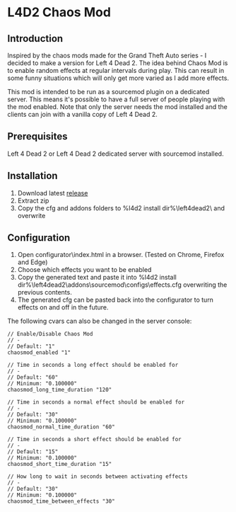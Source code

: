 # L4D2 Chaos Mod

## Introduction

Inspired by the chaos mods made for the Grand Theft Auto series - I decided to make a version for Left 4 Dead 2. The idea behind Chaos Mod is to enable random effects at regular intervals during play. This can result in some funny situations which will only get more varied as I add more effects.

This mod is intended to be run as a sourcemod plugin on a dedicated server. This means it's possible to have a full server of people playing with the mod enabled. Note that only the server needs the mod installed and the clients can join with a vanilla copy of Left 4 Dead 2.

## Prerequisites

Left 4 Dead 2 or Left 4 Dead 2 dedicated server with sourcemod installed.

## Installation

1. Download latest [release](https://github.com/t0m50n/L4D2ChaosMod/releases)
2. Extract zip
3. Copy the cfg and addons folders to %l4d2 install dir%\left4dead2\ and overwrite

## Configuration
1. Open configurator\index.html in a browser. (Tested on Chrome, Firefox and Edge)
2. Choose which effects you want to be enabled
3. Copy the generated text and paste it into %l4d2 install dir%\left4dead2\addons\sourcemod\configs\effects.cfg overwriting the previous contents.
4. The generated cfg can be pasted back into the configurator to turn effects on and off in the future.

The following cvars can also be changed in the server console:
```
// Enable/Disable Chaos Mod
// -
// Default: "1"
chaosmod_enabled "1"

// Time in seconds a long effect should be enabled for
// -
// Default: "60"
// Minimum: "0.100000"
chaosmod_long_time_duration "120"

// Time in seconds a normal effect should be enabled for
// -
// Default: "30"
// Minimum: "0.100000"
chaosmod_normal_time_duration "60"

// Time in seconds a short effect should be enabled for
// -
// Default: "15"
// Minimum: "0.100000"
chaosmod_short_time_duration "15"

// How long to wait in seconds between activating effects
// -
// Default: "30"
// Minimum: "0.100000"
chaosmod_time_between_effects "30"
```